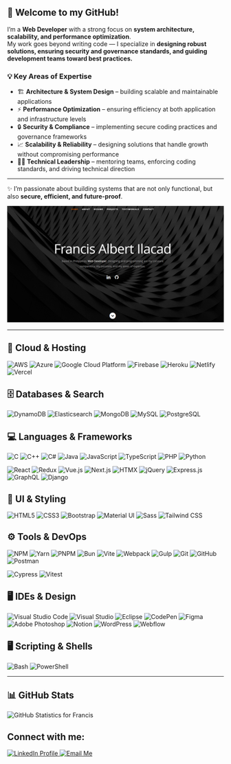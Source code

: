 ## 👋 Welcome to my GitHub!

I’m a **Web Developer** with a strong focus on **system architecture, scalability, and performance optimization**.  
My work goes beyond writing code — I specialize in **designing robust solutions, ensuring security and governance standards, and guiding development teams toward best practices.**

### 💡 Key Areas of Expertise
- 🏗️ **Architecture & System Design** – building scalable and maintainable applications  
- ⚡ **Performance Optimization** – ensuring efficiency at both application and infrastructure levels  
- 🔒 **Security & Compliance** – implementing secure coding practices and governance frameworks  
- 📈 **Scalability & Reliability** – designing solutions that handle growth without compromising performance  
- 👨‍🏫 **Technical Leadership** – mentoring teams, enforcing coding standards, and driving technical direction  

---

✨ I’m passionate about building systems that are not only functional, but also **secure, efficient, and future-proof**.

<a href="https://filacadportfolio.netlify.app/" target="_blank">
  <img 
    src="https://raw.githubusercontent.com/imfizz/imfizz/master/assets/banner.png" 
    alt="Portfolio Website Banner" 
    width="600"
  />
</a>

---

## 🚀 Cloud & Hosting
<p>
  <img src="https://skillicons.dev/icons?i=aws" width="40" alt="AWS"/>
  <img src="https://skillicons.dev/icons?i=azure" width="40" alt="Azure"/>
  <img src="https://skillicons.dev/icons?i=gcp" width="40" alt="Google Cloud Platform"/>
  <img src="https://skillicons.dev/icons?i=firebase" width="40" alt="Firebase"/>
  <img src="https://skillicons.dev/icons?i=heroku" width="40" alt="Heroku"/>
  <img src="https://skillicons.dev/icons?i=netlify" width="40" alt="Netlify"/>
  <img src="https://skillicons.dev/icons?i=vercel" width="40" alt="Vercel"/>
</p>

## 🗄️ Databases & Search
<p>
  <img src="https://skillicons.dev/icons?i=dynamodb" width="40" alt="DynamoDB"/>
  <img src="https://skillicons.dev/icons?i=elasticsearch" width="40" alt="Elasticsearch"/>
  <img src="https://skillicons.dev/icons?i=mongodb" width="40" alt="MongoDB"/>
  <img src="https://skillicons.dev/icons?i=mysql" width="40" alt="MySQL"/>
  <img src="https://skillicons.dev/icons?i=postgres" width="40" alt="PostgreSQL"/>
</p>

## 💻 Languages & Frameworks
<p>
  <img src="https://skillicons.dev/icons?i=c" width="40" alt="C"/>
  <img src="https://skillicons.dev/icons?i=cpp" width="40" alt="C++"/>
  <img src="https://skillicons.dev/icons?i=cs" width="40" alt="C#"/>
  <img src="https://skillicons.dev/icons?i=java" width="40" alt="Java"/>
  <img src="https://skillicons.dev/icons?i=js" width="40" alt="JavaScript"/>
  <img src="https://skillicons.dev/icons?i=ts" width="40" alt="TypeScript"/>
  <img src="https://skillicons.dev/icons?i=php" width="40" alt="PHP"/>
  <img src="https://skillicons.dev/icons?i=py" width="40" alt="Python"/>
</p>

<p>
  <img src="https://skillicons.dev/icons?i=react" width="40" alt="React"/>
  <img src="https://skillicons.dev/icons?i=redux" width="40" alt="Redux"/>
  <img src="https://skillicons.dev/icons?i=vue" width="40" alt="Vue.js"/>
  <img src="https://skillicons.dev/icons?i=nextjs" width="40" alt="Next.js"/>
  <img src="https://skillicons.dev/icons?i=htmx" width="40" alt="HTMX"/>
  <img src="https://skillicons.dev/icons?i=jquery" width="40" alt="jQuery"/>
  <img src="https://skillicons.dev/icons?i=express" width="40" alt="Express.js"/>
  <img src="https://skillicons.dev/icons?i=graphql" width="40" alt="GraphQL"/>
  <img src="https://skillicons.dev/icons?i=django" width="40" alt="Django"/>
</p>

## 🎨 UI & Styling
<p>
  <img src="https://skillicons.dev/icons?i=html" width="40" alt="HTML5"/>
  <img src="https://skillicons.dev/icons?i=css" width="40" alt="CSS3"/>
  <img src="https://skillicons.dev/icons?i=bootstrap" width="40" alt="Bootstrap"/>
  <img src="https://skillicons.dev/icons?i=materialui" width="40" alt="Material UI"/>
  <img src="https://skillicons.dev/icons?i=sass" width="40" alt="Sass"/>
  <img src="https://skillicons.dev/icons?i=tailwind" width="40" alt="Tailwind CSS"/>
</p>

## ⚙️ Tools & DevOps
<p>
  <img src="https://skillicons.dev/icons?i=npm" width="40" alt="NPM"/>
  <img src="https://skillicons.dev/icons?i=yarn" width="40" alt="Yarn"/>
  <img src="https://skillicons.dev/icons?i=pnpm" width="40" alt="PNPM"/>
  <img src="https://skillicons.dev/icons?i=bun" width="40" alt="Bun"/>
  <img src="https://skillicons.dev/icons?i=vite" width="40" alt="Vite"/>
  <img src="https://skillicons.dev/icons?i=webpack" width="40" alt="Webpack"/>
  <img src="https://skillicons.dev/icons?i=gulp" width="40" alt="Gulp"/>
  <img src="https://skillicons.dev/icons?i=git" width="40" alt="Git"/>
  <img src="https://skillicons.dev/icons?i=github" width="40" alt="GitHub"/>
  <img src="https://skillicons.dev/icons?i=postman" width="40" alt="Postman"/>
</p>

<p>
  <img src="https://skillicons.dev/icons?i=cypress" width="40" alt="Cypress"/>
  <img src="https://skillicons.dev/icons?i=vitest" width="40" alt="Vitest"/>
</p>

## 🖥️ IDEs & Design
<p>
  <img src="https://skillicons.dev/icons?i=vscode" width="40" alt="Visual Studio Code"/>
  <img src="https://skillicons.dev/icons?i=visualstudio" width="40" alt="Visual Studio"/>
  <img src="https://skillicons.dev/icons?i=eclipse" width="40" alt="Eclipse"/>
  <img src="https://skillicons.dev/icons?i=codepen" width="40" alt="CodePen"/>
  <img src="https://skillicons.dev/icons?i=figma" width="40" alt="Figma"/>
  <img src="https://skillicons.dev/icons?i=ps" width="40" alt="Adobe Photoshop"/>
  <img src="https://skillicons.dev/icons?i=notion" width="40" alt="Notion"/>
  <img src="https://skillicons.dev/icons?i=wordpress" width="40" alt="WordPress"/>
  <img src="https://skillicons.dev/icons?i=webflow" width="40" alt="Webflow"/>
</p>

## 🖥️ Scripting & Shells
<p>
  <img src="https://skillicons.dev/icons?i=bash" width="40" alt="Bash"/>
  <img src="https://skillicons.dev/icons?i=powershell" width="40" alt="PowerShell"/>
</p>

---

## 📊 GitHub Stats  
<p>
  <img 
    src="https://github-readme-stats.vercel.app/api?username=francis&show_icons=true&theme=radical" 
    alt="GitHub Statistics for Francis"
    height="165"
  />
</p>

## Connect with me: 
<p>
  <a href="https://www.linkedin.com/in/francis-albert-ilacad-3a4111281/" target="_blank">
    <img src="https://skillicons.dev/icons?i=linkedin" width="40" alt="LinkedIn Profile"/>
  </a>
  <a href="mailto:filacad22@gmail.com" target="_blank">
    <img src="https://skillicons.dev/icons?i=gmail" width="40" alt="Email Me"/>
  </a>
</p>
